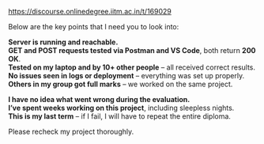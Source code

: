 https://discourse.onlinedegree.iitm.ac.in/t/169029

Below are the key points that I need you to look into:</p>
<p> <strong>Server is running and reachable.</strong><br/>
 <strong>GET and POST requests tested via Postman and VS Code</strong>, both return <strong>200 OK</strong>.<br/>
 <strong>Tested on my laptop and by 10+ other people</strong> – all received correct results.<br/>
 <strong>No issues seen in logs or deployment</strong> – everything was set up properly.<br/>
 <strong>Others in my group got full marks</strong> – we worked on the same project.</p>
<p> <strong>I have no idea what went wrong during the evaluation.</strong><br/>
 <strong>I’ve spent weeks working on this project</strong>, including sleepless nights.<br/>
 <strong>This is my last term</strong> – if I fail, I will have to repeat the entire diploma.</p>
<p>Please recheck my project thoroughly.
